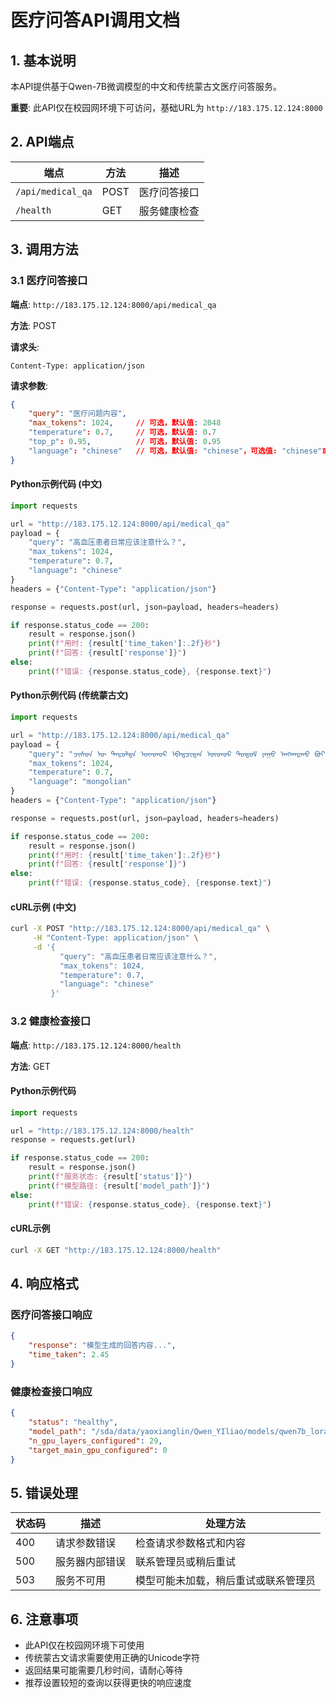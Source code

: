 # 医疗问答API调用文档

## 1. 基本说明

本API提供基于Qwen-7B微调模型的中文和传统蒙古文医疗问答服务。

**重要**: 此API仅在校园网环境下可访问，基础URL为 `http://183.175.12.124:8000`

## 2. API端点

| 端点 | 方法 | 描述 |
|------|------|------|
| `/api/medical_qa` | POST | 医疗问答接口 |
| `/health` | GET | 服务健康检查 |

## 3. 调用方法

### 3.1 医疗问答接口

**端点**: `http://183.175.12.124:8000/api/medical_qa`

**方法**: POST

**请求头**:
```
Content-Type: application/json
```

**请求参数**:

```json
{
    "query": "医疗问题内容",
    "max_tokens": 1024,     // 可选，默认值: 2048
    "temperature": 0.7,     // 可选，默认值: 0.7
    "top_p": 0.95,          // 可选，默认值: 0.95
    "language": "chinese"   // 可选，默认值: "chinese"，可选值: "chinese"或"mongolian"
}
```

#### Python示例代码 (中文)

```python
import requests

url = "http://183.175.12.124:8000/api/medical_qa"
payload = {
    "query": "高血压患者日常应该注意什么？",
    "max_tokens": 1024,
    "temperature": 0.7,
    "language": "chinese"
}
headers = {"Content-Type": "application/json"}

response = requests.post(url, json=payload, headers=headers)

if response.status_code == 200:
    result = response.json()
    print(f"用时: {result['time_taken']:.2f}秒")
    print(f"回答: {result['response']}")
else:
    print(f"错误: {response.status_code}, {response.text}")
```

#### Python示例代码 (传统蒙古文)

```python
import requests

url = "http://183.175.12.124:8000/api/medical_qa"
payload = {
    "query": "ᠴᠢᠰᠦᠨ ᠦ ᠳᠠᠷᠤᠯᠲᠠ ᠥᠨᠳᠥᠷ ᠡᠪᠡᠳᠴᠢᠲᠡᠨ ᠥᠳᠥᠷ ᠲᠤᠲᠤᠮ ᠶᠠᠭᠤ ᠠᠩᠬᠠᠷᠬᠤ ᠪᠤᠢ",
    "max_tokens": 1024,
    "temperature": 0.7,
    "language": "mongolian"
}
headers = {"Content-Type": "application/json"}

response = requests.post(url, json=payload, headers=headers)

if response.status_code == 200:
    result = response.json()
    print(f"用时: {result['time_taken']:.2f}秒")
    print(f"回答: {result['response']}")
else:
    print(f"错误: {response.status_code}, {response.text}")
```

#### cURL示例 (中文)

```bash
curl -X POST "http://183.175.12.124:8000/api/medical_qa" \
     -H "Content-Type: application/json" \
     -d '{
           "query": "高血压患者日常应该注意什么？",
           "max_tokens": 1024,
           "temperature": 0.7,
           "language": "chinese"
         }'
```

### 3.2 健康检查接口

**端点**: `http://183.175.12.124:8000/health`

**方法**: GET

#### Python示例代码

```python
import requests

url = "http://183.175.12.124:8000/health"
response = requests.get(url)

if response.status_code == 200:
    result = response.json()
    print(f"服务状态: {result['status']}")
    print(f"模型路径: {result['model_path']}")
else:
    print(f"错误: {response.status_code}, {response.text}")
```

#### cURL示例

```bash
curl -X GET "http://183.175.12.124:8000/health"
```

## 4. 响应格式

### 医疗问答接口响应

```json
{
    "response": "模型生成的回答内容...",
    "time_taken": 2.45
}
```

### 健康检查接口响应

```json
{
    "status": "healthy",
    "model_path": "/sda/data/yaoxianglin/Qwen_YIliao/models/qwen7b_lora_yiliao.gguf",
    "n_gpu_layers_configured": 29,
    "target_main_gpu_configured": 0
}
```

## 5. 错误处理

| 状态码 | 描述 | 处理方法 |
|--------|------|---------|
| 400 | 请求参数错误 | 检查请求参数格式和内容 |
| 500 | 服务器内部错误 | 联系管理员或稍后重试 |
| 503 | 服务不可用 | 模型可能未加载，稍后重试或联系管理员 |

## 6. 注意事项

- 此API仅在校园网环境下可使用
- 传统蒙古文请求需要使用正确的Unicode字符
- 返回结果可能需要几秒时间，请耐心等待
- 推荐设置较短的查询以获得更快的响应速度
